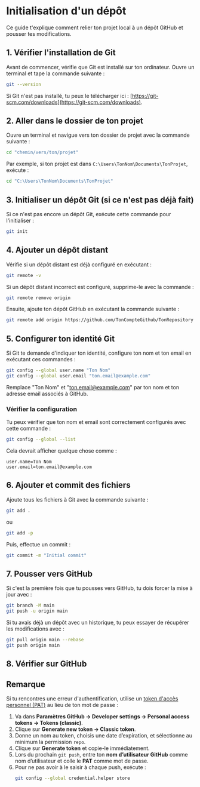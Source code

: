 
# Initialisation d'un dépôt

Ce guide t'explique comment relier ton projet local à un dépôt GitHub et pousser tes modifications.

## 1. Vérifier l'installation de Git

Avant de commencer, vérifie que Git est installé sur ton ordinateur. Ouvre un terminal et tape la commande suivante :

```sh
git --version
```

Si Git n'est pas installé, tu peux le télécharger ici : [https://git-scm.com/downloads](https://git-scm.com/downloads).

## 2. Aller dans le dossier de ton projet

Ouvre un terminal et navigue vers ton dossier de projet avec la commande suivante :

```sh
cd "chemin/vers/ton/projet"
```

Par exemple, si ton projet est dans `C:\Users\TonNom\Documents\TonProjet`, exécute :

```sh
cd "C:\Users\TonNom\Documents\TonProjet"
```

## 3. Initialiser un dépôt Git (si ce n'est pas déjà fait)

Si ce n'est pas encore un dépôt Git, exécute cette commande pour l'initialiser :

```sh
git init
```

## 4. Ajouter un dépôt distant

Vérifie si un dépôt distant est déjà configuré en exécutant :

```sh
git remote -v
```

Si un dépôt distant incorrect est configuré, supprime-le avec la commande :

```sh
git remote remove origin
```

Ensuite, ajoute ton dépôt GitHub en exécutant la commande suivante :

```sh
git remote add origin https://github.com/TonCompteGithub/TonRepository
```

## 5. Configurer ton identité Git

Si Git te demande d'indiquer ton identité, configure ton nom et ton email en exécutant ces commandes :

```sh
git config --global user.name "Ton Nom"
git config --global user.email "ton.email@example.com"
```

Remplace "Ton Nom" et "ton.email@example.com" par ton nom et ton adresse email associés à GitHub.

### Vérifier la configuration

Tu peux vérifier que ton nom et email sont correctement configurés avec cette commande :

```sh
git config --global --list
```

Cela devrait afficher quelque chose comme :

```
user.name=Ton Nom
user.email=ton.email@example.com
```

## 6. Ajouter et commit des fichiers

Ajoute tous les fichiers à Git avec la commande suivante :

```sh
git add .
```

ou 

```sh
git add -p
```

Puis, effectue un commit :

```sh
git commit -m "Initial commit"
```

## 7. Pousser vers GitHub

Si c'est la première fois que tu pousses vers GitHub, tu dois forcer la mise à jour avec :

```sh
git branch -M main
git push -u origin main
```

Si tu avais déjà un dépôt avec un historique, tu peux essayer de récupérer les modifications avec :

```sh
git pull origin main --rebase
git push origin main
```

## 8. Vérifier sur GitHub

## Remarque

Si tu rencontres une erreur d'authentification, utilise un [token d'accès personnel (PAT)](https://github.com/settings/tokens) au lieu de ton mot de passe :

1. Va dans **Paramètres GitHub → Developer settings → Personal access tokens → Tokens (classic)**.
2. Clique sur **Generate new token → Classic token**.
3. Donne un nom au token, choisis une date d’expiration, et sélectionne au minimum la permission `repo`.
4. Clique sur **Generate token** et copie-le immédiatement.
5. Lors du prochain `git push`, entre ton **nom d’utilisateur GitHub** comme nom d’utilisateur et colle le **PAT** comme mot de passe.
6. Pour ne pas avoir à le saisir à chaque push, exécute :  
   ```sh
   git config --global credential.helper store
